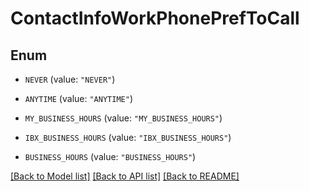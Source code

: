 # ContactInfoWorkPhonePrefToCall

## Enum


* `NEVER` (value: `"NEVER"`)

* `ANYTIME` (value: `"ANYTIME"`)

* `MY_BUSINESS_HOURS` (value: `"MY_BUSINESS_HOURS"`)

* `IBX_BUSINESS_HOURS` (value: `"IBX_BUSINESS_HOURS"`)

* `BUSINESS_HOURS` (value: `"BUSINESS_HOURS"`)


[[Back to Model list]](../README.md#documentation-for-models) [[Back to API list]](../README.md#documentation-for-api-endpoints) [[Back to README]](../README.md)



